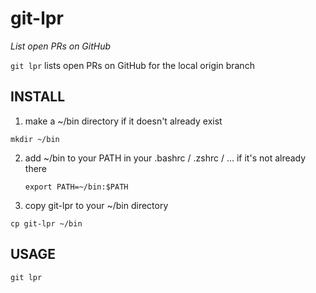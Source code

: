 # git-lpr
*List open PRs on GitHub*

`git lpr` lists open PRs on GitHub for the local origin branch

## INSTALL
1. make a ~/bin directory if it doesn't already exist

  `mkdir ~/bin`

2. add ~/bin to your PATH in your .bashrc / .zshrc / ... if it's not
   already there
   
   `export PATH=~/bin:$PATH`

3. copy git-lpr to your ~/bin directory

  `cp git-lpr ~/bin`

## USAGE
`git lpr`
